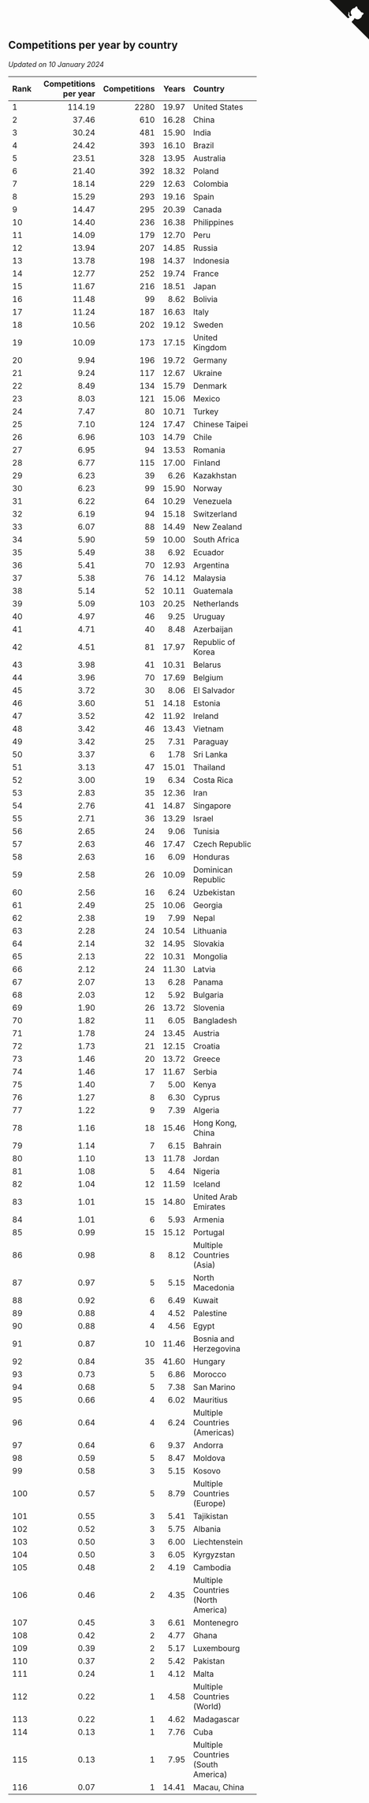 ## Competitions per year by country

*Updated on 10 January 2024*

| Rank | Competitions per year | Competitions | Years | Country |
| :--- | ---: | ---: | ---: | :--- |
| 1 | 114.19 | 2280 | 19.97 | United States |
| 2 | 37.46 | 610 | 16.28 | China |
| 3 | 30.24 | 481 | 15.90 | India |
| 4 | 24.42 | 393 | 16.10 | Brazil |
| 5 | 23.51 | 328 | 13.95 | Australia |
| 6 | 21.40 | 392 | 18.32 | Poland |
| 7 | 18.14 | 229 | 12.63 | Colombia |
| 8 | 15.29 | 293 | 19.16 | Spain |
| 9 | 14.47 | 295 | 20.39 | Canada |
| 10 | 14.40 | 236 | 16.38 | Philippines |
| 11 | 14.09 | 179 | 12.70 | Peru |
| 12 | 13.94 | 207 | 14.85 | Russia |
| 13 | 13.78 | 198 | 14.37 | Indonesia |
| 14 | 12.77 | 252 | 19.74 | France |
| 15 | 11.67 | 216 | 18.51 | Japan |
| 16 | 11.48 | 99 | 8.62 | Bolivia |
| 17 | 11.24 | 187 | 16.63 | Italy |
| 18 | 10.56 | 202 | 19.12 | Sweden |
| 19 | 10.09 | 173 | 17.15 | United Kingdom |
| 20 | 9.94 | 196 | 19.72 | Germany |
| 21 | 9.24 | 117 | 12.67 | Ukraine |
| 22 | 8.49 | 134 | 15.79 | Denmark |
| 23 | 8.03 | 121 | 15.06 | Mexico |
| 24 | 7.47 | 80 | 10.71 | Turkey |
| 25 | 7.10 | 124 | 17.47 | Chinese Taipei |
| 26 | 6.96 | 103 | 14.79 | Chile |
| 27 | 6.95 | 94 | 13.53 | Romania |
| 28 | 6.77 | 115 | 17.00 | Finland |
| 29 | 6.23 | 39 | 6.26 | Kazakhstan |
| 30 | 6.23 | 99 | 15.90 | Norway |
| 31 | 6.22 | 64 | 10.29 | Venezuela |
| 32 | 6.19 | 94 | 15.18 | Switzerland |
| 33 | 6.07 | 88 | 14.49 | New Zealand |
| 34 | 5.90 | 59 | 10.00 | South Africa |
| 35 | 5.49 | 38 | 6.92 | Ecuador |
| 36 | 5.41 | 70 | 12.93 | Argentina |
| 37 | 5.38 | 76 | 14.12 | Malaysia |
| 38 | 5.14 | 52 | 10.11 | Guatemala |
| 39 | 5.09 | 103 | 20.25 | Netherlands |
| 40 | 4.97 | 46 | 9.25 | Uruguay |
| 41 | 4.71 | 40 | 8.48 | Azerbaijan |
| 42 | 4.51 | 81 | 17.97 | Republic of Korea |
| 43 | 3.98 | 41 | 10.31 | Belarus |
| 44 | 3.96 | 70 | 17.69 | Belgium |
| 45 | 3.72 | 30 | 8.06 | El Salvador |
| 46 | 3.60 | 51 | 14.18 | Estonia |
| 47 | 3.52 | 42 | 11.92 | Ireland |
| 48 | 3.42 | 46 | 13.43 | Vietnam |
| 49 | 3.42 | 25 | 7.31 | Paraguay |
| 50 | 3.37 | 6 | 1.78 | Sri Lanka |
| 51 | 3.13 | 47 | 15.01 | Thailand |
| 52 | 3.00 | 19 | 6.34 | Costa Rica |
| 53 | 2.83 | 35 | 12.36 | Iran |
| 54 | 2.76 | 41 | 14.87 | Singapore |
| 55 | 2.71 | 36 | 13.29 | Israel |
| 56 | 2.65 | 24 | 9.06 | Tunisia |
| 57 | 2.63 | 46 | 17.47 | Czech Republic |
| 58 | 2.63 | 16 | 6.09 | Honduras |
| 59 | 2.58 | 26 | 10.09 | Dominican Republic |
| 60 | 2.56 | 16 | 6.24 | Uzbekistan |
| 61 | 2.49 | 25 | 10.06 | Georgia |
| 62 | 2.38 | 19 | 7.99 | Nepal |
| 63 | 2.28 | 24 | 10.54 | Lithuania |
| 64 | 2.14 | 32 | 14.95 | Slovakia |
| 65 | 2.13 | 22 | 10.31 | Mongolia |
| 66 | 2.12 | 24 | 11.30 | Latvia |
| 67 | 2.07 | 13 | 6.28 | Panama |
| 68 | 2.03 | 12 | 5.92 | Bulgaria |
| 69 | 1.90 | 26 | 13.72 | Slovenia |
| 70 | 1.82 | 11 | 6.05 | Bangladesh |
| 71 | 1.78 | 24 | 13.45 | Austria |
| 72 | 1.73 | 21 | 12.15 | Croatia |
| 73 | 1.46 | 20 | 13.72 | Greece |
| 74 | 1.46 | 17 | 11.67 | Serbia |
| 75 | 1.40 | 7 | 5.00 | Kenya |
| 76 | 1.27 | 8 | 6.30 | Cyprus |
| 77 | 1.22 | 9 | 7.39 | Algeria |
| 78 | 1.16 | 18 | 15.46 | Hong Kong, China |
| 79 | 1.14 | 7 | 6.15 | Bahrain |
| 80 | 1.10 | 13 | 11.78 | Jordan |
| 81 | 1.08 | 5 | 4.64 | Nigeria |
| 82 | 1.04 | 12 | 11.59 | Iceland |
| 83 | 1.01 | 15 | 14.80 | United Arab Emirates |
| 84 | 1.01 | 6 | 5.93 | Armenia |
| 85 | 0.99 | 15 | 15.12 | Portugal |
| 86 | 0.98 | 8 | 8.12 | Multiple Countries (Asia) |
| 87 | 0.97 | 5 | 5.15 | North Macedonia |
| 88 | 0.92 | 6 | 6.49 | Kuwait |
| 89 | 0.88 | 4 | 4.52 | Palestine |
| 90 | 0.88 | 4 | 4.56 | Egypt |
| 91 | 0.87 | 10 | 11.46 | Bosnia and Herzegovina |
| 92 | 0.84 | 35 | 41.60 | Hungary |
| 93 | 0.73 | 5 | 6.86 | Morocco |
| 94 | 0.68 | 5 | 7.38 | San Marino |
| 95 | 0.66 | 4 | 6.02 | Mauritius |
| 96 | 0.64 | 4 | 6.24 | Multiple Countries (Americas) |
| 97 | 0.64 | 6 | 9.37 | Andorra |
| 98 | 0.59 | 5 | 8.47 | Moldova |
| 99 | 0.58 | 3 | 5.15 | Kosovo |
| 100 | 0.57 | 5 | 8.79 | Multiple Countries (Europe) |
| 101 | 0.55 | 3 | 5.41 | Tajikistan |
| 102 | 0.52 | 3 | 5.75 | Albania |
| 103 | 0.50 | 3 | 6.00 | Liechtenstein |
| 104 | 0.50 | 3 | 6.05 | Kyrgyzstan |
| 105 | 0.48 | 2 | 4.19 | Cambodia |
| 106 | 0.46 | 2 | 4.35 | Multiple Countries (North America) |
| 107 | 0.45 | 3 | 6.61 | Montenegro |
| 108 | 0.42 | 2 | 4.77 | Ghana |
| 109 | 0.39 | 2 | 5.17 | Luxembourg |
| 110 | 0.37 | 2 | 5.42 | Pakistan |
| 111 | 0.24 | 1 | 4.12 | Malta |
| 112 | 0.22 | 1 | 4.58 | Multiple Countries (World) |
| 113 | 0.22 | 1 | 4.62 | Madagascar |
| 114 | 0.13 | 1 | 7.76 | Cuba |
| 115 | 0.13 | 1 | 7.95 | Multiple Countries (South America) |
| 116 | 0.07 | 1 | 14.41 | Macau, China |


<a href="https://github.com/JustinTimeCuber/wca_statistics" class="github-corner" aria-label="View source on Github"><svg width="80" height="80" viewBox="0 0 250 250" style="fill:#151513; color:#fff; position: absolute; top: 0; border: 0; right: 0;" aria-hidden="true"><path d="M0,0 L115,115 L130,115 L142,142 L250,250 L250,0 Z"></path><path d="M128.3,109.0 C113.8,99.7 119.0,89.6 119.0,89.6 C122.0,82.7 120.5,78.6 120.5,78.6 C119.2,72.0 123.4,76.3 123.4,76.3 C127.3,80.9 125.5,87.3 125.5,87.3 C122.9,97.6 130.6,101.9 134.4,103.2" fill="currentColor" style="transform-origin: 130px 106px;" class="octo-arm"></path><path d="M115.0,115.0 C114.9,115.1 118.7,116.5 119.8,115.4 L133.7,101.6 C136.9,99.2 139.9,98.4 142.2,98.6 C133.8,88.0 127.5,74.4 143.8,58.0 C148.5,53.4 154.0,51.2 159.7,51.0 C160.3,49.4 163.2,43.6 171.4,40.1 C171.4,40.1 176.1,42.5 178.8,56.2 C183.1,58.6 187.2,61.8 190.9,65.4 C194.5,69.0 197.7,73.2 200.1,77.6 C213.8,80.2 216.3,84.9 216.3,84.9 C212.7,93.1 206.9,96.0 205.4,96.6 C205.1,102.4 203.0,107.8 198.3,112.5 C181.9,128.9 168.3,122.5 157.7,114.1 C157.9,116.9 156.7,120.9 152.7,124.9 L141.0,136.5 C139.8,137.7 141.6,141.9 141.8,141.8 Z" fill="currentColor" class="octo-body"></path></svg></a><style>.github-corner:hover .octo-arm{animation:octocat-wave 560ms ease-in-out}@keyframes octocat-wave{0%,100%{transform:rotate(0)}20%,60%{transform:rotate(-25deg)}40%,80%{transform:rotate(10deg)}}@media (max-width:500px){.github-corner:hover .octo-arm{animation:none}.github-corner .octo-arm{animation:octocat-wave 560ms ease-in-out}}</style>
